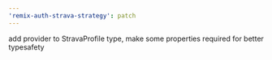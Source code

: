 ```yaml
---
'remix-auth-strava-strategy': patch
---
```


add provider to StravaProfile type, make some properties required for better typesafety
